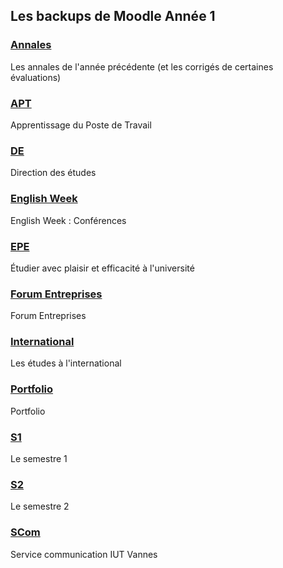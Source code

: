 ## Les backups de Moodle Année 1

### [Annales](./Annales)
Les annales de l'année précédente (et les corrigés de certaines évaluations)

### [APT](./APT)
Apprentissage du Poste de Travail

### [DE](./DE)
Direction des études

### [English Week](./English%20Week)
English Week : Conférences

### [EPE](./EPE)
Étudier avec plaisir et efficacité à l'université

### [Forum Entreprises](./Forum%20Entreprises)
Forum Entreprises

### [International](./International)
Les études à l'international

### [Portfolio](./Portfolio)
Portfolio

### [S1](./S1)
Le semestre 1

### [S2](./S2)
Le semestre 2

### [SCom](./Scom)
Service communication IUT Vannes
